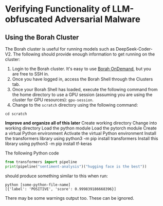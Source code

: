 # Verifying Functionality of LLM-obfuscated Adversarial Malware

## Using the Borah Cluster

The Borah cluster is useful for running models such as DeepSeek-Coder-V2. The following should provide enough information to get running on the cluster:

1. Login to the Borah cluster. It's easy to use [Borah OnDemand](https://borah-ondemand.boisestate.edu/pun/sys/dashboard/), but you are free to SSH in.
2. Once you have logged in, access the Borah Shell through the Clusters tab.
3. Once your Borah Shell has loaded, execute the following command from the home directory to use a GPU session (assuming you are using the cluster for GPU resources): `gpu-session`.
4. Change to the `scratch` directory using the following command:
```shell
cd scratch
```

**Improve and organize all of this later**
Create working directory
Change into working directory
Load the python module
Load the pytorch module
Create a virtual Python environment
Activate the virtual Python environment
Install the transformers library using python3 -m pip install transformers
Install this library using python3 -m pip install tf-keras

The following Python code
```python
from transformers import pipeline
print(pipeline("sentiment-analysis")("hugging face is the best"))
```
should produce something similar to this when run:
```shell
python [some-python-file-name]
[{'label': 'POSITIVE', 'score': 0.999839186668396}]
```
There may be some warnings output too. These can be ignored.
